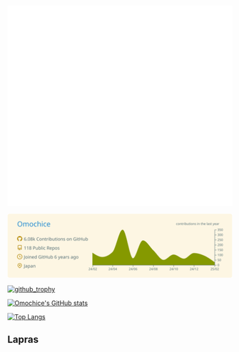 ![Metrics](./metrics.svg)

[![](https://raw.githubusercontent.com/Omochice/Omochice/main/profile-summary-card-output/solarized/0-profile-details.svg)](https://github.com/vn7n24fzkq/github-profile-summary-cards)

[![github_trophy](https://github-profile-trophy.vercel.app/?username=Omochice&row=1&column=8)](https://github-profile-trophy.vercel.app/?username=Omochice&row=1&column=8)

[![Omochice's GitHub stats](https://github-readme-stats.vercel.app/api?username=Omochice&theme=solarized-light)](https://github.com/Omochice/github-readme-stats)

[![Top Langs](https://github-readme-stats.vercel.app/api/top-langs/?username=Omochice&layout=donut-vertical&theme=solarized-light)](https://github.com/anuraghazra/github-readme-stats)


## Lapras

<!--START_SECTION:lapras-card-->
<!--END_SECTION:lapras-card-->
